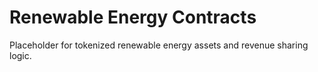 # Renewable Energy Contracts

Placeholder for tokenized renewable energy assets and revenue sharing logic.
